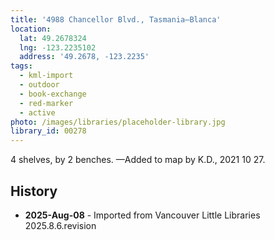 ```yaml
---
title: '4988 Chancellor Blvd., Tasmania—Blanca'
location:
  lat: 49.2678324
  lng: -123.2235102
  address: '49.2678, -123.2235'
tags:
  - kml-import
  - outdoor
  - book-exchange
  - red-marker
  - active
photo: /images/libraries/placeholder-library.jpg
library_id: 00278
---
```

4 shelves, by 2 benches.
—Added to map by K.D., 2021 10 27.  

## History
- **2025-Aug-08** - Imported from Vancouver Little Libraries 2025.8.6.revision

